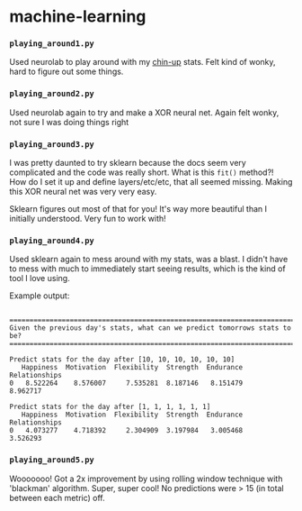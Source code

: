 # machine-learning

### `playing_around1.py`

Used neurolab to play around with my [chin-up](http://github.com/ckcollab/chin-up) stats. Felt kind of wonky, 
hard to figure out some things.

### `playing_around2.py`

Used neurolab again to try and make a XOR neural net. Again felt wonky, not sure I was doing things right

### `playing_around3.py`

I was pretty daunted to try sklearn because the docs seem very complicated and the code was really short. What is
this `fit()` method?! How do I set it up and define layers/etc/etc, that all seemed missing. Making this XOR neural
net was very very easy.

Sklearn figures out most of that for you! It's way more beautiful than I initially understood. Very fun to work with!

### `playing_around4.py`

Used sklearn again to mess around with my stats, was a blast. I didn't have to mess with much to immediately start
seeing results, which is the kind of tool I love using.

Example output:
```

==========================================================================
Given the previous day's stats, what can we predict tomorrows stats to be?
==========================================================================

Predict stats for the day after [10, 10, 10, 10, 10, 10]
   Happiness  Motivation  Flexibility  Strength  Endurance  Relationships
0   8.522264    8.576007     7.535281  8.187146   8.151479       8.962717

Predict stats for the day after [1, 1, 1, 1, 1, 1]
   Happiness  Motivation  Flexibility  Strength  Endurance  Relationships
0   4.073277    4.718392     2.304909  3.197984   3.005468       3.526293
```


### `playing_around5.py`

Wooooooo! Got a 2x improvement by using rolling window technique with 'blackman' algorithm. Super, super cool! No 
predictions were > 15 (in total between each metric) off.
